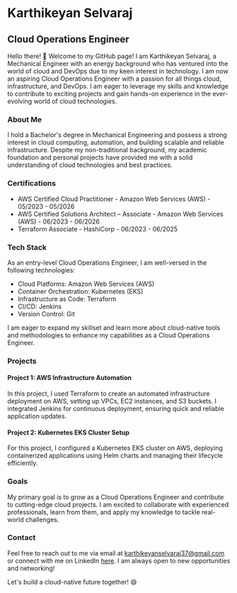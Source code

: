 <!---
karthi770/karthi770 is a ✨ special ✨ repository because its `README.md` (this file) appears on your GitHub profile.
You can click the Preview link to take a look at your changes.
--->

# Karthikeyan Selvaraj

## Cloud Operations Engineer

Hello there! 👋 Welcome to my GitHub page! I am Karthikeyan Selvaraj, a Mechanical Engineer with an energy background who has ventured into the world of cloud and DevOps due to my keen interest in technology. I am now an aspiring Cloud Operations Engineer with a passion for all things cloud, infrastructure, and DevOps. I am eager to leverage my skills and knowledge to contribute to exciting projects and gain hands-on experience in the ever-evolving world of cloud technologies.

### About Me

I hold a Bachelor's degree in Mechanical Engineering and possess a strong interest in cloud computing, automation, and building scalable and reliable infrastructure. Despite my non-traditional background, my academic foundation and personal projects have provided me with a solid understanding of cloud technologies and best practices.

### Certifications

- AWS Certified Cloud Practitioner - Amazon Web Services (AWS) - 05/2023 - 05/2026
- AWS Certified Solutions Architect – Associate - Amazon Web Services (AWS) - 06/2023 - 06/2026
- Terraform Associate - HashiCorp - 06/2023 - 06/2025

### Tech Stack

As an entry-level Cloud Operations Engineer, I am well-versed in the following technologies:

- Cloud Platforms: Amazon Web Services (AWS)
- Container Orchestration: Kubernetes (EKS)
- Infrastructure as Code: Terraform
- CI/CD: Jenkins
- Version Control: Git

I am eager to expand my skillset and learn more about cloud-native tools and methodologies to enhance my capabilities as a Cloud Operations Engineer.

### Projects

#### Project 1: AWS Infrastructure Automation

In this project, I used Terraform to create an automated infrastructure deployment on AWS, setting up VPCs, EC2 instances, and S3 buckets. I integrated Jenkins for continuous deployment, ensuring quick and reliable application updates.

#### Project 2: Kubernetes EKS Cluster Setup

For this project, I configured a Kubernetes EKS cluster on AWS, deploying containerized applications using Helm charts and managing their lifecycle efficiently.

### Goals

My primary goal is to grow as a Cloud Operations Engineer and contribute to cutting-edge cloud projects. I am excited to collaborate with experienced professionals, learn from them, and apply my knowledge to tackle real-world challenges.

### Contact

Feel free to reach out to me via email at karthikeyanselvaraj37@gmail.com or connect with me on LinkedIn [here](https://www.linkedin.com/in/karthikeyan-selvaraj-73b6067a/). I am always open to new opportunities and networking!

Let's build a cloud-native future together! 😄

